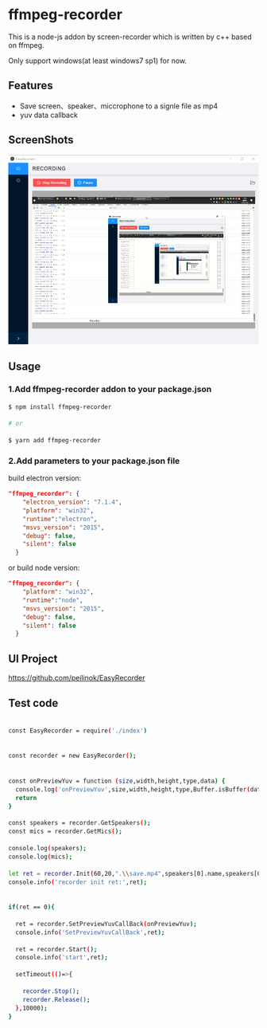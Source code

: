 # ffmpeg-recorder

This is a node-js addon by screen-recorder which is written by c++ based on ffmpeg.

Only support windows(at least windows7 sp1) for now.


## Features

- Save screen、speaker、miccrophone to a signle file as mp4
- yuv data callback

## ScreenShots

![](screenshots/recording.png)


## Usage


### 1.Add ffmpeg-recorder addon to your package.json

```sh
$ npm install ffmpeg-recorder

# or

$ yarn add ffmpeg-recorder
```

### 2.Add parameters to your package.json file

build electron version:

```json
"ffmpeg_recorder": {
    "electron_version": "7.1.4",
    "platform": "win32",
    "runtime":"electron",
    "msvs_version": "2015",
    "debug": false,
    "silent": false
  }
```

or build node version:

```json
"ffmpeg_recorder": {
    "platform": "win32",
    "runtime":"node",
    "msvs_version": "2015",
    "debug": false,
    "silent": false
  }
```

## UI Project

https://github.com/peilinok/EasyRecorder

## Test code

``` sh

const EasyRecorder = require('./index')


const recorder = new EasyRecorder();


const onPreviewYuv = function (size,width,height,type,data) {
  console.log('onPreviewYuv',size,width,height,type,Buffer.isBuffer(data),data.length);
  return
}

const speakers = recorder.GetSpeakers();
const mics = recorder.GetMics();

console.log(speakers);
console.log(mics);

let ret = recorder.Init(60,20,".\\save.mp4",speakers[0].name,speakers[0].id,mics[0].name,mics[0].id);
console.info('recorder init ret:',ret);


if(ret == 0){

  ret = recorder.SetPreviewYuvCallBack(onPreviewYuv);
  console.info('SetPreviewYuvCallBack',ret);

  ret = recorder.Start();
  console.info('start',ret);

  setTimeout(()=>{

    recorder.Stop();
    recorder.Release();
  },10000);
}
```